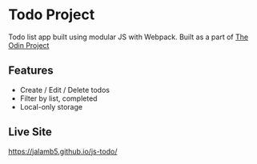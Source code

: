 # Todo Project

Todo list app built using modular JS with Webpack.
Built as a part of [The Odin Project](https://www.theodinproject.com/lessons/javascript-todo-list)

## Features

- Create / Edit / Delete todos
- Filter by list, completed
- Local-only storage

## Live Site

https://jalamb5.github.io/js-todo/
